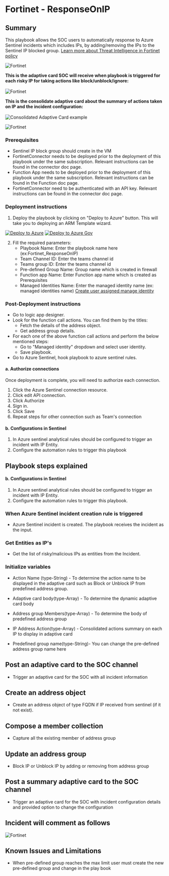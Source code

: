 # Fortinet - ResponseOnIP

 ## Summary

This playbook allows the SOC users to automatically response to Azure Sentinel incidents which includes IPs, by adding/removing the IPs to the Sentinel IP blocked group.
 [Learn more about Threat Intelligence in Fortinet policy](https://www.fortinet.com/fortiguard/threat-intelligence/threat-research)

![Fortinet](./DesginerIPResponse.png)<br>


**This is the adaptive card SOC will receive when playbook is triggered for each risky IP for taking actions like block/unblock/ignore:**<br><br>
![Fortinet](./ResponseOnIPAdaptiveCard.PNG)<br>

**This is the consolidate adaptive card about the summary of actions taken on IP and the incident configuration:**<br><br>
![Consolidated Adaptive Card example](./FortinetSummaryAdaptivecard.PNG)<br>

![Fortinet](./CommentOnIPIncident.PNG)<br>

### Prerequisites 
- Sentinel IP block group should create in the VM
- FortinetConnector needs to be deployed prior to the deployment of this playbook under the same subscription. Relevant instructions can be found in the connector doc page.
- Function App needs to be deployed prior to the deployment of this playbook under the same subscription. Relevant instructions can be found in the Function doc page.
- FortinetConnector need to be authenticated with an API key. Relevant instructions can be found in the connector doc page.


### Deployment instructions 
1. Deploy the playbook by clicking on "Deploy to Azure" button. This will take you to deploying an ARM Template wizard.

[![Deploy to Azure](https://aka.ms/deploytoazurebutton)](https://portal.azure.com/#create/Microsoft.Template/uri/https%3A%2F%2Fraw.githubusercontent.com%2FAzure%2FAzure-Sentinel%2Fmaster%2FPlaybooks%2FFortinet-FortiGate%2FPlaybooks%2FFortinet_ResponseOnIP%2Fazuredeploy.json) [![Deploy to Azure Gov](https://aka.ms/deploytoazuregovbutton)](https://portal.azure.us/#create/Microsoft.Template/uri/https%3A%2F%2Fraw.githubusercontent.com%2FAzure%2FAzure-Sentinel%2Fmaster%2FPlaybooks%2FFortinet-FortiGate%2FPlaybooks%2FFortinet_ResponseOnIP%2Fazuredeploy.json)

2. Fill the required parameters:
    * Playbook Name: Enter the playbook name here (ex:Fortinet_ResponseOnIP)
    * Team Channel ID: Enter the teams channel id
    * Teams group ID: Enter the teams channel id
    * Pre-defined Group Name: Group name which is created in firewall
    * Function app Name: Enter Function app name which is created as Prerequisites
    * Managed Identities Name: Enter the managed identity name (ex: managed identities name) [Create user assigned manage identity](https://docs.microsoft.com/azure/active-directory/managed-identities-azure-resources/how-to-manage-ua-identity-portal)


### Post-Deployment instructions
* Go to logic app designer.
* Look for the function call actions. You can find them by the titles:
  - Fetch the details of the address object.
  - Get address group details.
* For each one of the above function call actions and perform the below mentioned steps:
  - Go to "Managed identity" dropdown and select user identity.
  - Save playbook.
* Go to Azure Sentinel, hook playbook to azure sentinel rules.

#### a. Authorize connections
Once deployment is complete, you will need to authorize each connection.
1.  Click the Azure Sentinel connection resource.
2.  Click edit API connection.
3.  Click Authorize
4.  Sign in.
5.  Click Save
6.  Repeat steps for other connection such as Team's connection
#### b. Configurations in Sentinel
1. In Azure sentinel analytical rules should be configured to trigger an incident with IP Entity.
2. Configure the automation rules to trigger this playbook

## Playbook steps explained

#### b. Configurations in Sentinel
1. In Azure sentinel analytical rules should be configured to trigger an incident with IP Entity.
2. Configure the automation rules to trigger this playbook.

### When Azure Sentinel incident creation rule is triggered

- Azure Sentinel incident is created. The playbook receives the incident as the input.

### Get Entities as IP's

- Get the list of risky/malicious IPs as entities from the Incident.

### Initialize variables 

-  Action Name (type-String) - To determine the action name to be displayed in the adaptive card such as Block or Unblock IP from predefined address group.

-  Adaptive card body(type-Array) - To determine the dynamic adaptive card body 
   
-  Address group Members(type-Array) - To determine the body of predefined address group
   
-  IP Address Action(type-Array) - Consolidated actions summary on each IP to display in adaptive card

-  Predefined group name(type-String)- You can change the pre-defined address group name here

## Post an adaptive card to the SOC channel
- Trigger an adaptive card for the SOC with all incident information

## Create an address object      
- Create an address object of type FQDN  if IP received from sentinel (if it not exist).

## Compose a member collection

- Capture all the existing member of address group

## Update an address group 

- Block IP or Unblock IP by adding or removing from address group

## Post a summary adaptive card to the SOC channel

- Trigger an adaptive card for the SOC with incident configuration details and provided option to change the configuration

## Incident will comment as follows

![Fortinet](./CommentOnIPIncident.PNG)<br>

## Known Issues and Limitations

- When pre-defined group reaches the max limit user must create the new pre-defined group and change in the play book


